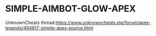# SIMPLE-AIMBOT-GLOW-APEX

UnknownCheats thread:https://www.unknowncheats.me/forum/apex-legends/494817-simple-apex-source.html
